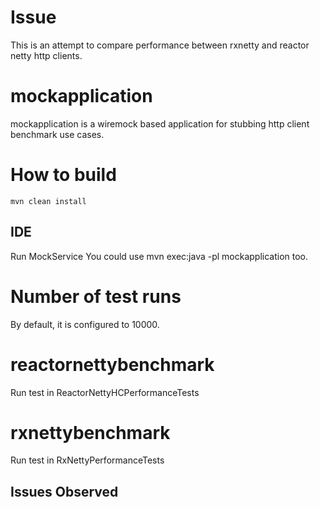 # Issue
This is an attempt to compare performance between rxnetty and reactor netty http clients.

# mockapplication
mockapplication is a wiremock based application for stubbing http client benchmark use cases.

# How to build 
`mvn clean install` 

## IDE
Run MockService 
You could use mvn exec:java -pl mockapplication too.

# Number of test runs
By default, it is configured to 10000. 

# reactornettybenchmark
Run test in ReactorNettyHCPerformanceTests

# rxnettybenchmark
Run test in RxNettyPerformanceTests

## Issues Observed
